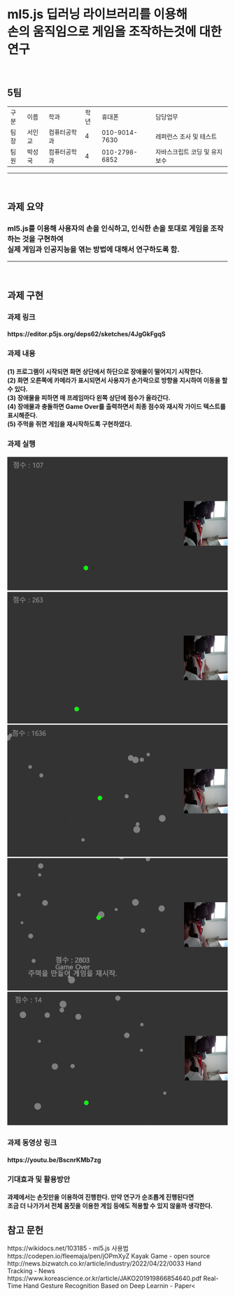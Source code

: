 # ml5.js 딥러닝 라이브러리를 이용해<br>손의 움직임으로 게임을 조작하는것에 대한 연구
<br>
<table>
  <h2>5팀</h2>
  <tr>
    <td>
      구분
    </td>
    <td>
      이름
    </td>
    <td>
      학과
    </td>
    <td>
      학년
    </td>
    <td>
      휴대폰
    </td>
    <td>
      담당업무
    </td>
  </tr>
  <tr>
    <td>
      팀장
    </td>
    <td>
      서인교
    </td>
    <td>
      컴퓨터공학과
    </td>
    <td>
      4
    </td>
    <td>
      010-9014-7630
    </td>
    <td>
      레퍼런스 조사 및 테스트
    </td>
  </tr>
  <tr>
    <td>
      팀원
    </td>
    <td>
      박성국
    </td>
    <td>
      컴퓨터공학과
    </td>
    <td>
      4
    </td>
    <td>
      010-2798-6852
    </td>
    <td>
      자바스크립트 코딩 및 유지보수
    </td>
  </tr>
</table>
<hr>
<br>
<h2>과제 요약</h2> 
<h3>ml5.js를 이용해 사용자의 손을 인식하고, 인식한 손을 토대로 게임을 조작하는 것을 
  구현하여<br>실제 게임과 인공지능을 엮는 방법에 대해서 연구하도록 함.</h3>
<hr>
<br>
<h2>과제 구현</h2>
<div>
  <h3>과제 링크</h3>
  <h4>
    https://editor.p5js.org/deps62/sketches/4JgGkFgqS
  </h4>
</div>
<div>
  <h3>과제 내용</h3>
  <h4>
    (1) 프로그램이 시작되면 화면 상단에서 하단으로 장애물이 떨어지기 시작한다.<br>
    (2) 화면 오른쪽에 카메라가 표시되면서 사용자가 손가락으로 방향을 지시하여 이동을 할 수 있다.<br>
    (3) 장애물을 피하면 매 프레임마다 왼쪽 상단에 점수가 올라간다.<br>
    (4) 장애물과 충돌하면 Game Over를 출력하면서 최종 점수와 재시작 가이드 텍스트를 표시해준다.<br>
    (5) 주먹을 쥐면 게임을 재시작하도록 구현하였다.
  </h4>
</div>
<div>
  <h3>과제 실행</h3>
  <h4>
    <img src="Start.PNG">
    <img src="Control 0.PNG">
    <img src="Control 1.PNG">
    <img src="GameOver.PNG">
    <img src="Restart.PNG">
  </h4>
</div>
<div>
  <h3>과제 동영상 링크</h3>
  <h4>
    https://youtu.be/BscnrKMb7zg
  </h4>
</div>
  <h3>
    기대효과 및 활용방안
  </h3>
  <h4>
     과제에서는 손짓만을 이용하여 진행한다. 만약 연구가 순조롭게 진행된다면<br>
     조금 더 나가가서 전체 몸짓을 이용한 게임 등에도 적용할 수 있지 않을까 생각한다.
  </h4>
</div>
<h2>참고 문헌</h2>
https://wikidocs.net/103185 - ml5.js 사용법<br>
https://codepen.io/fleemaja/pen/jOPmXyZ Kayak Game - open source<br>
http://news.bizwatch.co.kr/article/industry/2022/04/22/0033 Hand Tracking - News<br>
https://www.koreascience.or.kr/article/JAKO201919866854640.pdf Real-Time Hand Gesture Recognition Based on Deep Learnin - Paper<
